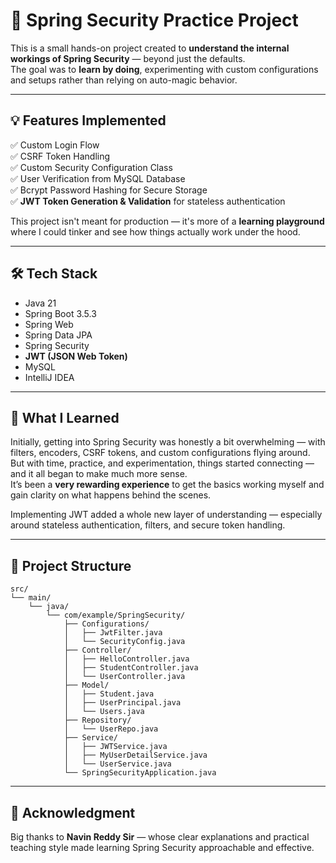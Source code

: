 # 🔐 Spring Security Practice Project

This is a small hands-on project created to **understand the internal workings of Spring Security** — beyond just the defaults.  
The goal was to **learn by doing**, experimenting with custom configurations and setups rather than relying on auto-magic behavior.

---

## 💡 Features Implemented

✅ Custom Login Flow  
✅ CSRF Token Handling  
✅ Custom Security Configuration Class  
✅ User Verification from MySQL Database  
✅ Bcrypt Password Hashing for Secure Storage  
✅ **JWT Token Generation & Validation** for stateless authentication  

This project isn't meant for production — it's more of a **learning playground** where I could tinker and see how things actually work under the hood.

---

## 🛠 Tech Stack

- Java 21  
- Spring Boot 3.5.3  
- Spring Web  
- Spring Data JPA  
- Spring Security  
- **JWT (JSON Web Token)**  
- MySQL  
- IntelliJ IDEA  

---

## 🧠 What I Learned

Initially, getting into Spring Security was honestly a bit overwhelming — with filters, encoders, CSRF tokens, and custom configurations flying around.  
But with time, practice, and experimentation, things started connecting — and it all began to make much more sense.  
It’s been a **very rewarding experience** to get the basics working myself and gain clarity on what happens behind the scenes.  

Implementing JWT added a whole new layer of understanding — especially around stateless authentication, filters, and secure token handling.

---

## 📂 Project Structure


```
src/
└── main/
    └── java/
        └── com/example/SpringSecurity/
            ├── Configurations/
            │   ├── JwtFilter.java
            │   └── SecurityConfig.java
            ├── Controller/
            │   ├── HelloController.java
            │   ├── StudentController.java
            │   └── UserController.java
            ├── Model/
            │   ├── Student.java
            │   ├── UserPrincipal.java
            │   └── Users.java
            ├── Repository/
            │   └── UserRepo.java
            ├── Service/
            │   ├── JWTService.java
            │   ├── MyUserDetailService.java
            │   └── UserService.java
            └── SpringSecurityApplication.java

```

---

## 🙏 Acknowledgment

Big thanks to **Navin Reddy Sir** — whose clear explanations and practical teaching style made learning Spring Security approachable and effective.
